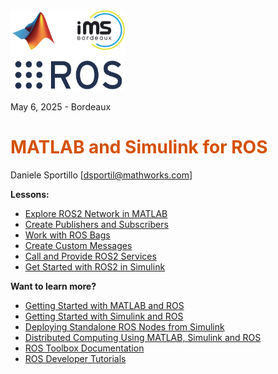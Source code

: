 

<img src="README_media/image_0.png" width="183" alt="image_0.png">


May 6, 2025 \- Bordeaux

# <span style="color:rgb(213,80,0)">MATLAB and Simulink for ROS</span>

Daniele Sportillo \[[dsportil@mathworks.com](mailto:dsportil@mathworks.com)\]


**Lessons:**

-  [Explore ROS2 Network in MATLAB](./1_Basic/ROS2_Network.mlx) 
-  [Create Publishers and Subscribers](./1_Basic/Alice.mlx) 
-  [Work with ROS Bags](./2_ReadRosBags/ReadMessagesFromROS2BagLogFileExample.mlx) 
-  [Create Custom Messages](./3_CustomMessages/ROS2CustomMessagesExample.mlx) 
-  [Call and Provide ROS2 Services](./4_Services/CallAndProvideROS2ServicesExample.mlx) 
-  [Get Started with ROS2 in Simulink](./5_Simulink/GetStarted/GetStartedWithROS2InSimulinkExample.mlx) 

**Want to learn more?**

-  [Getting Started with MATLAB and ROS](https://www.mathworks.com/videos/matlab-and-simulink-robotics-arena-getting-started-with-matlab-and-ros-1508263034047.html) 
-  [Getting Started with Simulink and ROS](https://www.mathworks.com/videos/matlab-and-simulink-robotics-arena-getting-started-with-simulink-and-ros-1509397202143.html) 
-  [Deploying Standalone ROS Nodes from Simulink](https://www.mathworks.com/videos/matlab-and-simulink-robotics-arena-deploying-algorithms-to-ros-1510659362460.html) 
-  [Distributed Computing Using MATLAB, Simulink and ROS](https://www.mathworks.com/videos/matlab-and-simulink-robotics-arena-designing-distributed-systems-with-ros-1514584072926.html) 
-  [ROS Toolbox Documentation](https://www.mathworks.com/help/ros/index.html) 
-  [ROS Developer Tutorials](http://wiki.ros.org/ROS/Tutorials) 
